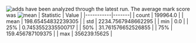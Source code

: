 ![adds](https://img.shields.io/badge/199964-addresses-yellow) have been analyzed through the latest run.
The average mark score was ![mean](https://img.shields.io/badge/~-198-yellow)
| Statistic | Value |
|-----------|-------|
| count | 199964.0 |
| mean | 198.65454832239305 |
| std | 2234.7567948662295 |
| min | 0.0 |
| 25% | 0.7453552335500717 |
| 50% | 31.761576652526855 |
| 75% | 159.456787109375 |
| max | 356239.15625 |

